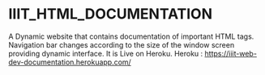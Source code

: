 # IIIT_HTML_DOCUMENTATION

A Dynamic website that contains documentation of important HTML tags. Navigation bar changes according to the size of the window screen providing dynamic interface. It is Live on Heroku.
Heroku : https://iiit-web-dev-documentation.herokuapp.com/
